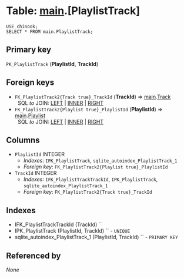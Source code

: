 # Table: [main](..).[PlaylistTrack]
<no value>

```
USE chinook;
SELECT * FROM main.PlaylistTrack;
```



## Primary key
`PK_PlaylistTrack` (**PlaylistId**, **TrackId**)

## Foreign keys
- `FK_PlaylistTrack2{Track true}_TrackId` (**TrackId**) ⇒ [main](../../../main).[Track](../../../main/tables/Track)
  <br>&nbsp;&nbsp;SQL *to* JOIN: <a href='https://datatug.app/query#text=USE+chinook%0ASELECT%0A%09%2A%0AFROM+main.PlaylistTrack%0ALEFT+JOIN+main.Track+ON+Track.TrackId+%3D+PlaylistTrack.TrackId' target='_blank'>LEFT</a> | <a href='https://datatug.app/query#text=USE+chinook%0ASELECT%0A%09%2A%0AFROM+main.PlaylistTrack%0AINNER+JOIN+main.Track+ON+Track.TrackId+%3D+PlaylistTrack.TrackId' target='_blank'>INNER</a> | <a href='https://datatug.app/query#text=USE+chinook%0ASELECT%0A%09%2A%0AFROM+main.PlaylistTrack%0ARIGHT+JOIN+main.Track+ON+Track.TrackId+%3D+PlaylistTrack.TrackId' target='_blank'>RIGHT</a>
- `FK_PlaylistTrack2{Playlist true}_PlaylistId` (**PlaylistId**) ⇒ [main](../../../main).[Playlist](../../../main/tables/Playlist)
  <br>&nbsp;&nbsp;SQL *to* JOIN: <a href='https://datatug.app/query#text=USE+chinook%0ASELECT%0A%09%2A%0AFROM+main.PlaylistTrack%0ALEFT+JOIN+main.Playlist+ON+Playlist.PlaylistId+%3D+PlaylistTrack.PlaylistId' target='_blank'>LEFT</a> | <a href='https://datatug.app/query#text=USE+chinook%0ASELECT%0A%09%2A%0AFROM+main.PlaylistTrack%0AINNER+JOIN+main.Playlist+ON+Playlist.PlaylistId+%3D+PlaylistTrack.PlaylistId' target='_blank'>INNER</a> | <a href='https://datatug.app/query#text=USE+chinook%0ASELECT%0A%09%2A%0AFROM+main.PlaylistTrack%0ARIGHT+JOIN+main.Playlist+ON+Playlist.PlaylistId+%3D+PlaylistTrack.PlaylistId' target='_blank'>RIGHT</a>

## Columns
- `PlaylistId` INTEGER
  - *Indexes*: `IPK_PlaylistTrack`, `sqlite_autoindex_PlaylistTrack_1`
  - *Foreign key*: `FK_PlaylistTrack2{Playlist true}_PlaylistId`
- `TrackId` INTEGER
  - *Indexes*: `IFK_PlaylistTrackTrackId`, `IPK_PlaylistTrack`, `sqlite_autoindex_PlaylistTrack_1`
  - *Foreign key*: `FK_PlaylistTrack2{Track true}_TrackId`

## Indexes
- IFK_PlaylistTrackTrackId (TrackId) ``
- IPK_PlaylistTrack (PlaylistId, TrackId) `` - `UNIQUE`
- sqlite_autoindex_PlaylistTrack_1 (PlaylistId, TrackId) `` - `PRIMARY KEY`

## Referenced by
*None*

